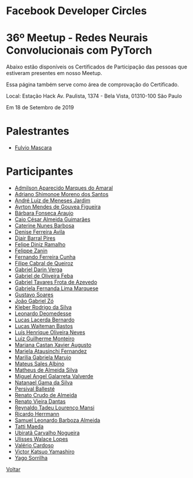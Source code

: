 # Facebook Developer Circles
# 36º Meetup - Redes Neurais Convolucionais com PyTorch

Abaixo estão disponíveis os Certificados de Participação das pessoas que estiveram presentes em nosso Meetup. 

Essa página também serve como área de comprovação do Certificado.

Local:
Estação Hack
Av. Paulista, 1374 - Bela Vista, 01310-100 São Paulo

Em 18 de Setembro de 2019


# Palestrantes
- [Fulvio Mascara](https://github.com/devcsp/certificados/raw/master/36%20Meetup%20-%20Redes%20Neurais/Certificado_De_Participacao/fulvio.png)

# Participantes
- [Admilson Aparecido Marques do Amaral](https://github.com/devcsp/Certificados/raw/master/36%20Meetup%20-%20Redes%20Neurais/Certificado_De_Participacao/1.png)
- [Adriano Shimonoe Moreno dos Santos](https://github.com/devcsp/Certificados/raw/master/36%20Meetup%20-%20Redes%20Neurais/Certificado_De_Participacao/2.png)
- [André Luiz de Meneses Jardim](https://github.com/devcsp/Certificados/raw/master/36%20Meetup%20-%20Redes%20Neurais/Certificado_De_Participacao/3.png)
- [Ayrton Mendes de Gouvea Figueira](https://github.com/devcsp/Certificados/raw/master/36%20Meetup%20-%20Redes%20Neurais/Certificado_De_Participacao/4.png)
- [Bárbara Fonseca Araujo](https://github.com/devcsp/Certificados/raw/master/36%20Meetup%20-%20Redes%20Neurais/Certificado_De_Participacao/5.png)
- [Caio César Almeida Guimarães](https://github.com/devcsp/Certificados/raw/master/36%20Meetup%20-%20Redes%20Neurais/Certificado_De_Participacao/6.png)
- [Caterine Nunes Barbosa](https://github.com/devcsp/Certificados/raw/master/36%20Meetup%20-%20Redes%20Neurais/Certificado_De_Participacao/7.png)
- [Denise Ferreira Avila](https://github.com/devcsp/Certificados/raw/master/36%20Meetup%20-%20Redes%20Neurais/Certificado_De_Participacao/8.png)
- [Djair Barral Pires](https://github.com/devcsp/Certificados/raw/master/36%20Meetup%20-%20Redes%20Neurais/Certificado_De_Participacao/9.png)
- [Felipe Diniz Ramalho](https://github.com/devcsp/Certificados/raw/master/36%20Meetup%20-%20Redes%20Neurais/Certificado_De_Participacao/10.png)
- [Felippe Zanin](https://github.com/devcsp/Certificados/raw/master/36%20Meetup%20-%20Redes%20Neurais/Certificado_De_Participacao/11.png)
- [Fernando Ferreira Cunha](https://github.com/devcsp/Certificados/raw/master/36%20Meetup%20-%20Redes%20Neurais/Certificado_De_Participacao/12.png)
- [Filipe Cabral de Queiroz](https://github.com/devcsp/Certificados/raw/master/36%20Meetup%20-%20Redes%20Neurais/Certificado_De_Participacao/13.png)
- [Gabriel Darin Verga](https://github.com/devcsp/Certificados/raw/master/36%20Meetup%20-%20Redes%20Neurais/Certificado_De_Participacao/14.png)
- [Gabriel de Oliveira Feba](https://github.com/devcsp/Certificados/raw/master/36%20Meetup%20-%20Redes%20Neurais/Certificado_De_Participacao/15.png)
- [Gabriel Tavares Frota de Azevedo](https://github.com/devcsp/Certificados/raw/master/36%20Meetup%20-%20Redes%20Neurais/Certificado_De_Participacao/16.png)
- [Gabriela Fernanda Lima Marquese](https://github.com/devcsp/Certificados/raw/master/36%20Meetup%20-%20Redes%20Neurais/Certificado_De_Participacao/17.png)
- [Gustavo Soares](https://github.com/devcsp/Certificados/raw/master/36%20Meetup%20-%20Redes%20Neurais/Certificado_De_Participacao/18.png)
- [João Gabriel Zó](https://github.com/devcsp/Certificados/raw/master/36%20Meetup%20-%20Redes%20Neurais/Certificado_De_Participacao/19.png)
- [Kleber Rodrigo da Silva](https://github.com/devcsp/Certificados/raw/master/36%20Meetup%20-%20Redes%20Neurais/Certificado_De_Participacao/20.png)
- [Leonardo Deomedesse](https://github.com/devcsp/Certificados/raw/master/36%20Meetup%20-%20Redes%20Neurais/Certificado_De_Participacao/21.png)
- [Lucas Lacerda Bernardo](https://github.com/devcsp/Certificados/raw/master/36%20Meetup%20-%20Redes%20Neurais/Certificado_De_Participacao/22.png)
- [Lucas Waiteman Bastos](https://github.com/devcsp/Certificados/raw/master/36%20Meetup%20-%20Redes%20Neurais/Certificado_De_Participacao/23.png)
- [Luís Henrique Oliveira Neves](https://github.com/devcsp/Certificados/raw/master/36%20Meetup%20-%20Redes%20Neurais/Certificado_De_Participacao/24.png)
- [Luiz Guilherme Monteiro](https://github.com/devcsp/Certificados/raw/master/36%20Meetup%20-%20Redes%20Neurais/Certificado_De_Participacao/25.png)
- [Mariana Castan Xavier Augusto](https://github.com/devcsp/Certificados/raw/master/36%20Meetup%20-%20Redes%20Neurais/Certificado_De_Participacao/26.png)
- [Mariela Atausinchi Fernandez](https://github.com/devcsp/Certificados/raw/master/36%20Meetup%20-%20Redes%20Neurais/Certificado_De_Participacao/27.png)
- [Marilia Gabriela Marujo](https://github.com/devcsp/Certificados/raw/master/36%20Meetup%20-%20Redes%20Neurais/Certificado_De_Participacao/28.png)
- [Mateus Sales Albino](https://github.com/devcsp/Certificados/raw/master/36%20Meetup%20-%20Redes%20Neurais/Certificado_De_Participacao/29.png)
- [Matheus de Almeida Silva](https://github.com/devcsp/Certificados/raw/master/36%20Meetup%20-%20Redes%20Neurais/Certificado_De_Participacao/30.png)
- [Miguel Angel Galarreta Valverde](https://github.com/devcsp/Certificados/raw/master/36%20Meetup%20-%20Redes%20Neurais/Certificado_De_Participacao/31.png)
- [Natanael Gama da Silva](https://github.com/devcsp/Certificados/raw/master/36%20Meetup%20-%20Redes%20Neurais/Certificado_De_Participacao/32.png)
- [Persival Ballesté](https://github.com/devcsp/Certificados/raw/master/36%20Meetup%20-%20Redes%20Neurais/Certificado_De_Participacao/33.png)
- [Renato Crudo de Almeida](https://github.com/devcsp/Certificados/raw/master/36%20Meetup%20-%20Redes%20Neurais/Certificado_De_Participacao/34.png)
- [Renato Vieira Dantas](https://github.com/devcsp/Certificados/raw/master/36%20Meetup%20-%20Redes%20Neurais/Certificado_De_Participacao/35.png)
- [Reynaldo Tadeu Lourenço Mansi](https://github.com/devcsp/Certificados/raw/master/36%20Meetup%20-%20Redes%20Neurais/Certificado_De_Participacao/36.png)
- [Ricardo Herrmann](https://github.com/devcsp/Certificados/raw/master/36%20Meetup%20-%20Redes%20Neurais/Certificado_De_Participacao/37.png)
- [Samuel Leonardo Barboza Almeida](https://github.com/devcsp/Certificados/raw/master/36%20Meetup%20-%20Redes%20Neurais/Certificado_De_Participacao/38.png)
- [Tatti Maeda](https://github.com/devcsp/Certificados/raw/master/36%20Meetup%20-%20Redes%20Neurais/Certificado_De_Participacao/39.png)
- [Ubiratã Carvalho Nogueira](https://github.com/devcsp/Certificados/raw/master/36%20Meetup%20-%20Redes%20Neurais/Certificado_De_Participacao/40.png)
- [Ulisses Walace Lopes](https://github.com/devcsp/Certificados/raw/master/36%20Meetup%20-%20Redes%20Neurais/Certificado_De_Participacao/41.png)
- [Valério Cardoso](https://github.com/devcsp/Certificados/raw/master/36%20Meetup%20-%20Redes%20Neurais/Certificado_De_Participacao/42.png)
- [Victor Katsuo Yamashiro](https://github.com/devcsp/Certificados/raw/master/36%20Meetup%20-%20Redes%20Neurais/Certificado_De_Participacao/43.png)
- [Yago Sorrilha](https://github.com/devcsp/Certificados/raw/master/36%20Meetup%20-%20Redes%20Neurais/Certificado_De_Participacao/44.png)

[Voltar](https://devcsp.github.io/certificados)
